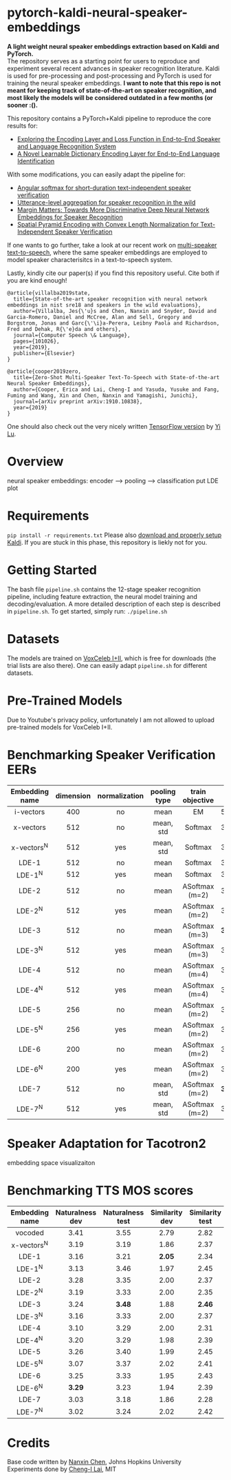# pytorch-kaldi-neural-speaker-embeddings
**A light weight neural speaker embeddings extraction based on Kaldi and PyTorch.** \
The repository serves as a starting point for users to reproduce and experiment several recent advances in speaker recognition literature. 
Kaldi is used for pre-processing and post-processing and PyTorch is used for training the neural speaker embeddings.
**I want to note that this repo is not meant for keeping track of state-of-the-art on speaker recognition, and most likely the models will be considered outdated in a few months (or sooner :().** 

This repository contains a PyTorch+Kaldi pipeline to reproduce the core results for: 
* [Exploring the Encoding Layer and Loss Function in End-to-End Speaker and Language Recognition System](https://arxiv.org/pdf/1804.05160.pdf)
* [A Novel Learnable Dictionary Encoding Layer for End-to-End Language Identification](https://ieeexplore.ieee.org/stamp/stamp.jsp?tp=&arnumber=8462025)

With some modifications, you can easily adapt the pipeline for:
* [Angular softmax for short-duration text-independent speaker verification](https://pdfs.semanticscholar.org/93f9/24fa3d9920edc10469b04c90960c03dce856.pdf)
* [Utterance-level aggregation for speaker recognition in the wild](https://arxiv.org/pdf/1902.10107.pdf)
* [Margin Matters: Towards More Discriminative Deep Neural Network Embeddings for Speaker Recognition](https://arxiv.org/pdf/1906.07317.pdf)
* [Spatial Pyramid Encoding with Convex Length Normalization for Text-Independent Speaker Verification](https://arxiv.org/pdf/1906.08333.pdf)

If one wants to go further, take a look at our recent work on [multi-speaker text-to-speech](https://arxiv.org/pdf/1910.10838.pdf), where the same speaker embeddings are employed to model speaker characterisitcs in a text-to-speech system. 

Lastly, kindly cite our paper(s) if you find this repository useful. Cite both if you are kind enough!
```
@article{villalba2019state,
  title={State-of-the-art speaker recognition with neural network embeddings in nist sre18 and speakers in the wild evaluations},
  author={Villalba, Jes{\'u}s and Chen, Nanxin and Snyder, David and Garcia-Romero, Daniel and McCree, Alan and Sell, Gregory and Borgstrom, Jonas and Garc{\'\i}a-Perera, Leibny Paola and Richardson, Fred and Dehak, R{\'e}da and others},
  journal={Computer Speech \& Language},
  pages={101026},
  year={2019},
  publisher={Elsevier}
}
```
```
@article{cooper2019zero,
  title={Zero-Shot Multi-Speaker Text-To-Speech with State-of-the-art Neural Speaker Embeddings},
  author={Cooper, Erica and Lai, Cheng-I and Yasuda, Yusuke and Fang, Fuming and Wang, Xin and Chen, Nanxin and Yamagishi, Junichi},
  journal={arXiv preprint arXiv:1910.10838},
  year={2019}
}
```

One should also check out the very nicely written [TensorFlow version](https://github.com/mycrazycracy/tf-kaldi-speaker) by [Yi Lu](http://yiliu.org.cn).

# Overview
neural speaker embeddings: encoder --> pooling --> classification 
put LDE plot 

# Requirements
`pip install -r requirements.txt`
Please also [download and properly setup Kaldi](https://kaldi-asr.org/doc/install.html). If you are stuck in this phase, this repository is liekly not for you. 

# Getting Started 
The bash file `pipeline.sh` contains the 12-stage speaker recognition pipeline, including feature extraction, the neural model training and decoding/evaluation. A more detailed description of each step is described in `pipeline.sh`. To get started, simply run: 
`./pipeline.sh`

# Datasets 
The models are trained on [VoxCeleb I+II](http://www.robots.ox.ac.uk/~vgg/data/voxceleb/), which is free for downloads (the trial lists are also there). One can easily adapt `pipeline.sh` for different datasets.

# Pre-Trained Models 
Due to Youtube's privacy policy, unfortunately I am not allowed to upload pre-trained models for VoxCeleb I+II. 

# Benchmarking Speaker Verification EERs

|     Embedding name       |  dimension | normalization|   pooling type |  train objective   |    EER      |  DCF<sup>min</sup><sub>0.01</sub> |
| :-----------------------:| :--------: | :----------: | :------------: | :----------------: | :---------: |  :---------: |
|    i-vectors             |      400   |   no         |     mean       |      EM            |    5.329    |  0.493       |
|    x-vectors             |      512   |   no         |     mean, std  |      Softmax       |    3.298    |  0.343       |
|    x-vectors<sup>N</sup> |      512   |   yes        |     mean, std  |      Softmax       |    3.213    |  0.342       |
|    LDE-1                 |      512   |   no         |     mean       |      Softmax       |    3.415    |  0.366       |
|    LDE-1<sup>N</sup>     |      512   |   yes        |     mean       |      Softmax       |    3.446    |  0.365       |
|    LDE-2                 |      512   |   no         |     mean       |      ASoftmax (m=2)|    3.674    |  0.364       |
|    LDE-2<sup>N</sup>     |      512   |   yes        |     mean       |      ASoftmax (m=2)|    3.664    |  0.386       |
|    LDE-3                 |      512   |   no         |     mean       |      ASoftmax (m=3)|  **3.033**  |**0.314**     |
|    LDE-3<sup>N</sup>     |      512   |   yes        |     mean       |      ASoftmax (m=3)|    3.171    |  0.327       |
|    LDE-4                 |      512   |   no         |     mean       |      ASoftmax (m=4)|    3.112    |  0.315       |
|    LDE-4<sup>N</sup>     |      512   |   yes        |     mean       |      ASoftmax (m=4)|    3.271    |  0.327       |
|    LDE-5                 |      256   |   no         |     mean       |      ASoftmax (m=2)|    3.287    |  0.343       |
|    LDE-5<sup>N</sup>     |      256   |   yes        |     mean       |      ASoftmax (m=2)|    3.367    |  0.351       |
|    LDE-6                 |      200   |   no         |     mean       |      ASoftmax (m=2)|    3.266    |  0.396       |
|    LDE-6<sup>N</sup>     |      200   |   yes        |     mean       |      ASoftmax (m=2)|    3.266    |  0.396       |
|    LDE-7                 |      512   |   no         |     mean, std  |      ASoftmax (m=2)|  **3.091**  |**0.303**     |
|    LDE-7<sup>N</sup>     |      512   |   yes        |     mean, std  |      ASoftmax (m=2)|    3.171    |  0.328       |


# Speaker Adaptation for Tacotron2
embedding space visualizaiton 

# Benchmarking TTS MOS scores

|     Embedding name       | Naturalness dev | Naturalness test | Similarity dev | Similarity test |
| :-----------------------:| :-------------: | :--------------: | :------------: | :-------------: |
|    vocoded               |      3.41       |       3.55       |      2.79      |       2.82      |
|    x-vectors<sup>N</sup> |      3.19       |       3.19       |      1.86      |       2.37      | 
|    LDE-1                 |      3.16       |       3.21       |    **2.05**    |       2.34      |
|    LDE-1<sup>N</sup>     |      3.13       |       3.46       |      1.97      |       2.45      |
|    LDE-2                 |      3.28       |       3.35       |      2.00      |       2.37      |
|    LDE-2<sup>N</sup>     |      3.19       |       3.33       |      2.00      |       2.35      |
|    LDE-3                 |      3.24       |     **3.48**     |      1.88      |     **2.46**    |
|    LDE-3<sup>N</sup>     |      3.16       |       3.33       |      2.00      |       2.37      |
|    LDE-4                 |      3.10       |       3.29       |      2.00      |       2.31      |
|    LDE-4<sup>N</sup>     |      3.20       |       3.29       |      1.98      |       2.39      |
|    LDE-5                 |      3.26       |       3.40       |      1.99      |       2.45      |
|    LDE-5<sup>N</sup>     |      3.07       |       3.37       |      2.02      |       2.41      |
|    LDE-6                 |      3.25       |       3.33       |      1.95      |       2.43      |
|    LDE-6<sup>N</sup>     |    **3.29**     |       3.23       |      1.94      |       2.39      |
|    LDE-7                 |      3.03       |       3.18       |      1.86      |       2.28      |
|    LDE-7<sup>N</sup>     |      3.02       |       3.24       |      2.02      |       2.42      |

# Credits
Base code written by [Nanxin Chen](https://github.com/bobchennan), Johns Hopkins University \
Experiments done by [Cheng-I Lai](http://people.csail.mit.edu/clai24/), MIT

